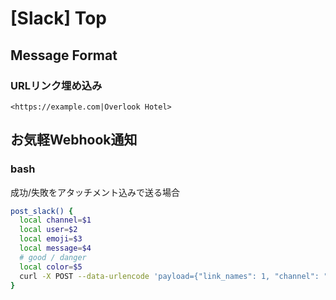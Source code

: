 # [Slack] Top


Message Format
--------------

### URLリンク埋め込み

```text
<https://example.com|Overlook Hotel>
```


お気軽Webhook通知
-----------------

### bash

成功/失敗をアタッチメント込みで送る場合

```bash
post_slack() {
  local channel=$1
  local user=$2
  local emoji=$3
  local message=$4
  # good / danger
  local color=$5
  curl -X POST --data-urlencode 'payload={"link_names": 1, "channel": "'"${channel}"'", "username": "'"${user}"'", "icon_emoji": "'":${emoji}:"'", "attachments": [{"color": "'"${color}"'", "text": "'"${message}"'"}]}' ${SLACK_WEBHOOK_URL}
}
```
